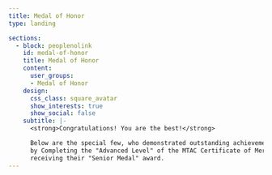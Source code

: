 ```yaml
---
title: Medal of Honor
type: landing

sections:
  - block: peoplenolink
    id: medal-of-honor
    title: Medal of Honor
    content:
      user_groups:
      - Medal of Honor
    design:
      css_class: square_avatar
      show_interests: true
      show_social: false
    subtitle: |-
      <strong>Congratulations! You are the best!</strong>

      Below are the special few, who demonstrated outstanding achievement in piano,
      by Completing the "Advanced Level" of the MTAC Certificate of Merit music exam and
      receiving their "Senior Medal" award.
---
```


